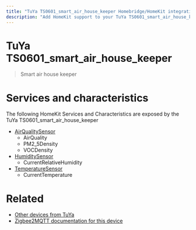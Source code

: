 ```yaml
---
title: "TuYa TS0601_smart_air_house_keeper Homebridge/HomeKit integration"
description: "Add HomeKit support to your TuYa TS0601_smart_air_house_keeper, using Homebridge, Zigbee2MQTT and homebridge-z2m."
---
```

<!---
This file has been GENERATED using src/docgen/docgen.ts
DO NOT EDIT THIS FILE MANUALLY!
-->
# TuYa TS0601_smart_air_house_keeper
> Smart air house keeper


# Services and characteristics
The following HomeKit Services and Characteristics are exposed by
the TuYa TS0601_smart_air_house_keeper

* [AirQualitySensor](../../air_quality.md)
  * AirQuality
  * PM2_5Density
  * VOCDensity
* [HumiditySensor](../../sensors.md)
  * CurrentRelativeHumidity
* [TemperatureSensor](../../sensors.md)
  * CurrentTemperature


# Related
* [Other devices from TuYa](../index.md#tuya)
* [Zigbee2MQTT documentation for this device](https://www.zigbee2mqtt.io/devices/TS0601_smart_air_house_keeper.html)